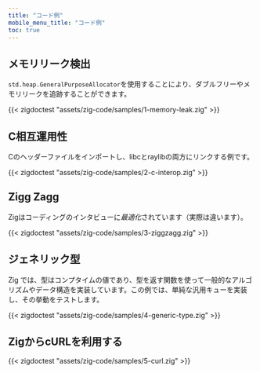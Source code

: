 ```yaml
---
title: "コード例"
mobile_menu_title: "コード例"
toc: true
---
```


## メモリリーク検出
`std.heap.GeneralPurposeAllocator`を使用することにより、ダブルフリーやメモリリークを追跡することができます。

{{< zigdoctest "assets/zig-code/samples/1-memory-leak.zig" >}}


## C相互運用性
Cのヘッダーファイルをインポートし、libcとraylibの両方にリンクする例です。

{{< zigdoctest "assets/zig-code/samples/2-c-interop.zig" >}}


## Zigg Zagg
Zigはコーディングのインタビューに*最適化*されています（実際は違います）。

{{< zigdoctest "assets/zig-code/samples/3-ziggzagg.zig" >}}


##  ジェネリック型
Zig では、型はコンプタイムの値であり、型を返す関数を使って一般的なアルゴ リズムやデータ構造を実装しています。この例では、単純な汎用キューを実装し、その挙動をテストします。

{{< zigdoctest "assets/zig-code/samples/4-generic-type.zig" >}}


## ZigからcURLを利用する

{{< zigdoctest "assets/zig-code/samples/5-curl.zig" >}}
